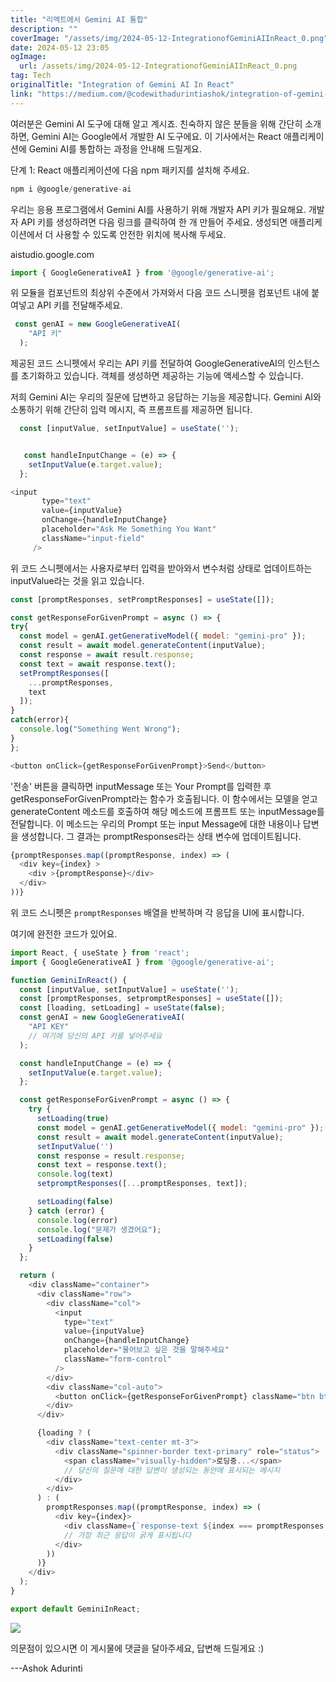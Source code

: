 ```yaml
---
title: "리액트에서 Gemini AI 통합"
description: ""
coverImage: "/assets/img/2024-05-12-IntegrationofGeminiAIInReact_0.png"
date: 2024-05-12 23:05
ogImage: 
  url: /assets/img/2024-05-12-IntegrationofGeminiAIInReact_0.png
tag: Tech
originalTitle: "Integration of Gemini AI In React"
link: "https://medium.com/@codewithadurintiashok/integration-of-gemini-ai-in-react-8872025088de"
---
```



여러분은 Gemini AI 도구에 대해 알고 계시죠. 친숙하지 않은 분들을 위해 간단히 소개하면, Gemini AI는 Google에서 개발한 AI 도구에요. 이 기사에서는 React 애플리케이션에 Gemini AI를 통합하는 과정을 안내해 드릴게요.

단계 1: React 애플리케이션에 다음 npm 패키지를 설치해 주세요.

```js
npm i @google/generative-ai
```

우리는 응용 프로그램에서 Gemini AI를 사용하기 위해 개발자 API 키가 필요해요. 개발자 API 키를 생성하려면 다음 링크를 클릭하여 한 개 만들어 주세요. 생성되면 애플리케이션에서 더 사용할 수 있도록 안전한 위치에 복사해 두세요.



aistudio.google.com

```js
import { GoogleGenerativeAI } from '@google/generative-ai';
```

위 모듈을 컴포넌트의 최상위 수준에서 가져와서 다음 코드 스니펫을 컴포넌트 내에 붙여넣고 API 키를 전달해주세요.

```js
 const genAI = new GoogleGenerativeAI(
    "API 키"
  );
```



제공된 코드 스니펫에서 우리는 API 키를 전달하여 GoogleGenerativeAI의 인스턴스를 초기화하고 있습니다. 객체를 생성하면 제공하는 기능에 액세스할 수 있습니다.

저희 Gemini AI는 우리의 질문에 답변하고 응답하는 기능을 제공합니다. Gemini AI와 소통하기 위해 간단히 입력 메시지, 즉 프롬프트를 제공하면 됩니다.

```js
  const [inputValue, setInputValue] = useState(''); 


   const handleInputChange = (e) => {
    setInputValue(e.target.value);
  };

<input
       type="text"
       value={inputValue}
       onChange={handleInputChange}
       placeholder="Ask Me Something You Want"
       className="input-field"
     />
```

위 코드 스니펫에서는 사용자로부터 입력을 받아와서 변수처럼 상태로 업데이트하는 inputValue라는 것을 읽고 있습니다.



```js
const [promptResponses, setPromptResponses] = useState([]);

const getResponseForGivenPrompt = async () => {
try{
  const model = genAI.getGenerativeModel({ model: "gemini-pro" });
  const result = await model.generateContent(inputValue);
  const response = await result.response;
  const text = await response.text();
  setPromptResponses([
    ...promptResponses,
    text
  ]);
}
catch(error){
  console.log("Something Went Wrong");
}
};

<button onClick={getResponseForGivenPrompt}>Send</button>
```

'전송' 버튼을 클릭하면 inputMessage 또는 Your Prompt를 입력한 후 getResponseForGivenPrompt라는 함수가 호출됩니다. 이 함수에서는 모델을 얻고 generateContent 메소드를 호출하여 해당 메소드에 프롬프트 또는 inputMessage를 전달합니다. 이 메소드는 우리의 Prompt 또는 input Message에 대한 내용이나 답변을 생성합니다. 그 결과는 promptResponses라는 상태 변수에 업데이트됩니다.

```js
{promptResponses.map((promptResponse, index) => (
  <div key={index} >
    <div >{promptResponse}</div>
  </div>
))}
```

위 코드 스니펫은 `promptResponses` 배열을 반복하며 각 응답을 UI에 표시합니다.




여기에 완전한 코드가 있어요.

```js
import React, { useState } from 'react';
import { GoogleGenerativeAI } from '@google/generative-ai';

function GeminiInReact() {
  const [inputValue, setInputValue] = useState('');
  const [promptResponses, setpromptResponses] = useState([]);
  const [loading, setLoading] = useState(false);
  const genAI = new GoogleGenerativeAI(
    "API KEY"
    // 여기에 당신의 API 키를 넣어주세요
  );

  const handleInputChange = (e) => {
    setInputValue(e.target.value);
  };

  const getResponseForGivenPrompt = async () => {
    try {
      setLoading(true)
      const model = genAI.getGenerativeModel({ model: "gemini-pro" });
      const result = await model.generateContent(inputValue);
      setInputValue('')
      const response = result.response;
      const text = response.text();
      console.log(text)
      setpromptResponses([...promptResponses, text]);

      setLoading(false)
    } catch (error) {
      console.log(error)
      console.log("문제가 생겼어요");
      setLoading(false)
    }
  };

  return (
    <div className="container">
      <div className="row">
        <div className="col">
          <input
            type="text"
            value={inputValue}
            onChange={handleInputChange}
            placeholder="물어보고 싶은 것을 말해주세요"
            className="form-control"
          />
        </div>
        <div className="col-auto">
          <button onClick={getResponseForGivenPrompt} className="btn btn-primary">전송</button>
        </div>
      </div>

      {loading ? (
        <div className="text-center mt-3">
          <div className="spinner-border text-primary" role="status">
            <span className="visually-hidden">로딩중...</span>
            // 당신의 질문에 대한 답변이 생성되는 동안에 표시되는 메시지
          </div>
        </div>
      ) : (
        promptResponses.map((promptResponse, index) => (
          <div key={index}>
            <div className={`response-text ${index === promptResponses.length - 1 ? 'fw-bold' : ''}`}>{promptResponse}</div>
            // 가장 최근 응답이 굵게 표시됩니다
          </div>
        ))
      )}
    </div>
  );
}

export default GeminiInReact;
```

<img src="/assets/img/2024-05-12-IntegrationofGeminiAIInReact_0.png" />

의문점이 있으시면 이 게시물에 댓글을 달아주세요, 답변해 드릴게요 :)



---Ashok Adurinti
